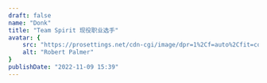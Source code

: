 ```yaml
---
draft: false
name: "Donk"
title: "Team Spirit 现役职业选手"
avatar: {
    src: "https://prosettings.net/cdn-cgi/image/dpr=1%2Cf=auto%2Cfit=contain%2Cgravity=top%2Cheight=240%2Cq=99%2Csharpen=1%2Cwidth=240/wp-content/uploads/donk.png",
    alt: "Robert Palmer"
}
publishDate: "2022-11-09 15:39"
---
```

